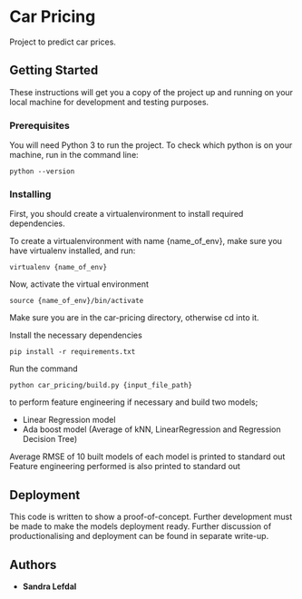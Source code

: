 # Car Pricing

Project to predict car prices.

## Getting Started

These instructions will get you a copy of the project up and running on your local machine for development and testing purposes. 

### Prerequisites

You will need Python 3 to run the project. To check which python is on your machine, run in the command line:

```
python --version
```

### Installing

First, you should create a virtualenvironment to install required dependencies.

To create a virtualenvironment with name {name_of_env}, make sure you have virtualenv installed, and run:

```
virtualenv {name_of_env}
```

Now, activate the virtual environment

```
source {name_of_env}/bin/activate
```
Make sure you are in the car-pricing directory, otherwise cd into it.


Install the necessary dependencies
```
pip install -r requirements.txt
```

Run the command 

```commandline
python car_pricing/build.py {input_file_path}
```

to perform feature engineering if necessary and build two models;
 * Linear Regression model
 * Ada boost model (Average of kNN, LinearRegression and Regression Decision Tree)
 

Average RMSE of 10 built models of each model is printed to standard out
Feature engineering performed is also printed to standard out

## Deployment

This code is written to show a proof-of-concept. 
Further development must be made to make the models deployment ready.
Further discussion of productionalising and deployment can be found in separate write-up.

## Authors

* **Sandra Lefdal**

